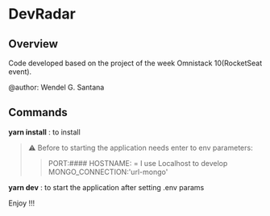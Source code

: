 # DevRadar

## Overview

Code developed based on the project of the week Omnistack 10(RocketSeat event).

@author: Wendel G. Santana

## Commands

__yarn install__ : to install

>⚠ Before to starting the application needs enter to env parameters:
  >>PORT:####
  >>HOSTNAME:<hostname> = I use Localhost to develop
  >>MONGO_CONNECTION:'url-mongo'

__yarn dev__ : to start the application after setting .env params

Enjoy !!!

